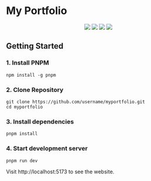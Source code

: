 # My Portfolio 

<div align="center">

  <img src="https://img.shields.io/badge/React-20232A?style=for-the-badge&logo=react&logoColor=61DAFB" />
  <img src="https://img.shields.io/badge/Vite-646CFF?style=for-the-badge&logo=vite&logoColor=FFD62E" />
  <img src="https://img.shields.io/badge/TailwindCSS-0EA5E9?style=for-the-badge&logo=tailwindcss&logoColor=white" />
  <img src="https://img.shields.io/badge/PNPM-F69220?style=for-the-badge&logo=pnpm&logoColor=black" />

</div>

## Getting Started
### 1. Install PNPM
```
npm install -g pnpm 
```

### 2. Clone Repository
```
git clone https://github.com/username/myportfolio.git
cd myportfolio
```

### 3. Install dependencies
```
pnpm install
```

### 4. Start development server
```
pnpm run dev
```
Visit http://localhost:5173 to see the website.
